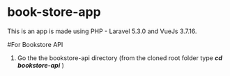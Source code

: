# book-store-app
This is an app is made using PHP - Laravel 5.3.0 and VueJs 3.7.16.

#For Bookstore API
1) Go the the bookstore-api directory (from the cloned root folder type ___cd bookstore-api___ )
